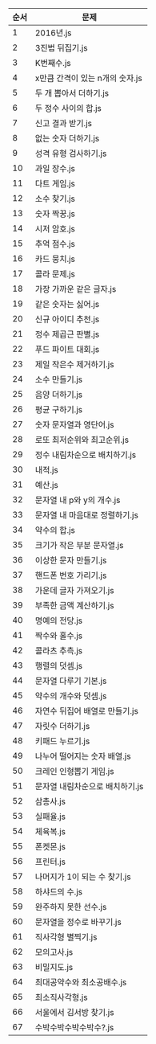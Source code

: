 | 순서 | 문제 |
|-------|-----------|
| 1 | 2016년.js |
| 2 | 3진법 뒤집기.js |
| 3 | K번째수.js |
| 4 | x만큼 간격이 있는 n개의 숫자.js |
| 5 | 두 개 뽑아서 더하기.js |
| 6 | 두 정수 사이의 합.js |
| 7 | 신고 결과 받기.js |
| 8 | 없는 숫자 더하기.js |
| 9 | 성격 유형 검사하기.js |
| 10 | 과일 장수.js |
| 11 | 다트 게임.js |
| 12 | 소수 찾기.js |
| 13 | 숫자 짝꿍.js |
| 14 | 시저 암호.js |
| 15 | 추억 점수.js |
| 16 | 카드 뭉치.js |
| 17 | 콜라 문제.js |
| 18 | 가장 가까운 같은 글자.js |
| 19 | 같은 숫자는 싫어.js |
| 20 | 신규 아이디 추천.js |
| 21 | 정수 제곱근 판별.js |
| 22 | 푸드 파이트 대회.js |
| 23 | 제일 작은수 제거하기.js |
| 24 | 소수 만들기.js |
| 25 | 음양 더하기.js |
| 26 | 평균 구하기.js |
| 27 | 숫자 문자열과 영단어.js |
| 28 | 로또 최저순위와 최고순위.js |
| 29 | 정수 내림차순으로 배치하기.js |
| 30 | 내적.js |
| 31 | 예산.js |
| 32 | 문자열 내 p와 y의 개수.js |
| 33 | 문자열 내 마음대로 정렬하기.js |
| 34 | 약수의 합.js |
| 35 | 크기가 작은 부분 문자열.js |
| 36 | 이상한 문자 만들기.js |
| 37 | 핸드폰 번호 가리기.js |
| 38 | 가운데 글자 가져오기.js |
| 39 | 부족한 금액 계산하기.js |
| 40 | 명예의 전당.js |
| 41 | 짝수와 홀수.js |
| 42 | 콜라츠 추측.js |
| 43 | 행렬의 덧셈.js |
| 44 | 문자열 다루기 기본.js |
| 45 | 약수의 개수와 덧셈.js |
| 46 | 자연수 뒤집어 배열로 만들기.js |
| 47 | 자릿수 더하기.js |
| 48 | 키패드 누르기.js |
| 49 | 나누어 떨어지는 숫자 배열.js |
| 50 | 크레인 인형뽑기 게임.js |
| 51 | 문자열 내림차순으로 배치하기.js |
| 52 | 삼총사.js |
| 53 | 실패율.js |
| 54 | 체육복.js |
| 55 | 폰켓몬.js |
| 56 | 프린터.js |
| 57 | 나머지가 1이 되는 수 찾기.js |
| 58 | 하샤드의 수.js |
| 59 | 완주하지 못한 선수.js |
| 60 | 문자열을 정수로 바꾸기.js |
| 61 | 직사각형 별찍기.js |
| 62 | 모의고사.js |
| 63 | 비밀지도.js |
| 64 | 최대공약수와 최소공배수.js |
| 65 | 최소직사각형.js |
| 66 | 서울에서 김서방 찾기.js |
| 67 | 수박수박수박수박수?.js |
